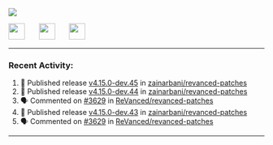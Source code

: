 <p align="left">
  <!-- Typing SVG by DenverCoder1 - https://github.com/DenverCoder1/readme-typing-svg -->
  <a href="https://github.com/DenverCoder1/readme-typing-svg">
    <img src="https://readme-typing-svg.demolab.com/?lines=Hello%2E%2E%2E;Im%20Zain;&font=Fira%20Code&center=false&width=440&height=45&color=00FFFF&vCenter=true&pause=1000&size=22" /></a>
</p>

<p align="left">
  <a href="https://www.youtube.com/@zainarbani"><img width="32px" src="https://www.freeiconspng.com/uploads/youtube-subscribe-png-youtube-subscribe-to-5.png"/></a>
  &#8287;&#8287;&#8287;&#8287;&#8287;
  <a href="mailto:zaintsyariev@gmail.com"><img width="32px" src="https://www.freeiconspng.com/uploads/email-icon--100-flat-vol-2-iconset--graphicloads-18.png"/></a>
  &#8287;&#8287;&#8287;&#8287;&#8287;
  <a href="https://t.me/AnotherZain"><img width="32px" src="https://www.freeiconspng.com/uploads/telegram-icon-1.png"></a>
</p>

---

<h3>Recent Activity:</h3>

<!-- https://github.com/jamesgeorge007/github-activity-readme -->
<!--START_SECTION:activity-->
1. 🚀 Published release [v4.15.0-dev.45](https://github.com/zainarbani/revanced-patches/releases/tag/v4.15.0-dev.45) in [zainarbani/revanced-patches](https://github.com/zainarbani/revanced-patches)
2. 🚀 Published release [v4.15.0-dev.44](https://github.com/zainarbani/revanced-patches/releases/tag/v4.15.0-dev.44) in [zainarbani/revanced-patches](https://github.com/zainarbani/revanced-patches)
3. 🗣 Commented on [#3629](https://github.com/ReVanced/revanced-patches/pull/3629#issuecomment-2379377567) in [ReVanced/revanced-patches](https://github.com/ReVanced/revanced-patches)
4. 🚀 Published release [v4.15.0-dev.43](https://github.com/zainarbani/revanced-patches/releases/tag/v4.15.0-dev.43) in [zainarbani/revanced-patches](https://github.com/zainarbani/revanced-patches)
5. 🗣 Commented on [#3629](https://github.com/ReVanced/revanced-patches/pull/3629#issuecomment-2379265611) in [ReVanced/revanced-patches](https://github.com/ReVanced/revanced-patches)
<!--END_SECTION:activity-->

---
